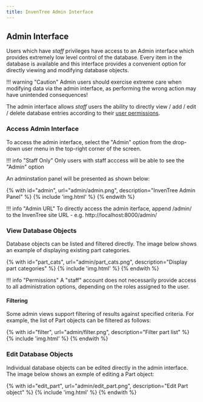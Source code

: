 ```yaml
---
title: InvenTree Admin Interface
---
```


## Admin Interface

Users which have *staff* privileges have access to an Admin interface which provides extremely low level control of the database. Every item in the database is available and this interface provides a convenient option for directly viewing and modifying database objects.

!!! warning "Caution"
	Admin users should exercise extreme care when modifying data via the admin interface, as performing the wrong action may have unintended consequences!

The admin interface allows *staff* users the ability to directly view / add / edit / delete database entries according to their [user permissions](./permissions.md).

### Access Admin Interface

To access the admin interface, select the "Admin" option from the drop-down user menu in the top-right corner of the screen.


!!! info "Staff Only"
    Only users with staff acccess will be able to see the "Admin" option

An adminstation panel will be presented as shown below:

{% with id="admin", url="admin/admin.png", description="InvenTree Admin Panel" %}
{% include 'img.html' %}
{% endwith %}

!!! info "Admin URL"
    To directly access the admin iterface, append /admin/ to the InvenTree site URL - e.g. http://localhost:8000/admin/

### View Database Objects

Database objects can be listed and filtered directly. The image below shows an example of displaying existing part categories.

{% with id="part_cats", url="admin/part_cats.png", description="Display part categories" %}
{% include 'img.html' %}
{% endwith %}

!!! info "Permissions"
    A "staff" account does not necessarily provide access to all administration options, depending on the roles assigned to the user.

#### Filtering

Some admin views support filtering of results against specified criteria. For example, the list of Part objects can be filtered as follows:

{% with id="filter", url="admin/filter.png", description="Filter part list" %}
{% include 'img.html' %}
{% endwith %}

### Edit Database Objects

Individual database objects can be edited directly in the admin interface. The image below shows an exmple of editing a Part object:

{% with id="edit_part", url="admin/edit_part.png", description="Edit Part object" %}
{% include 'img.html' %}
{% endwith %}
